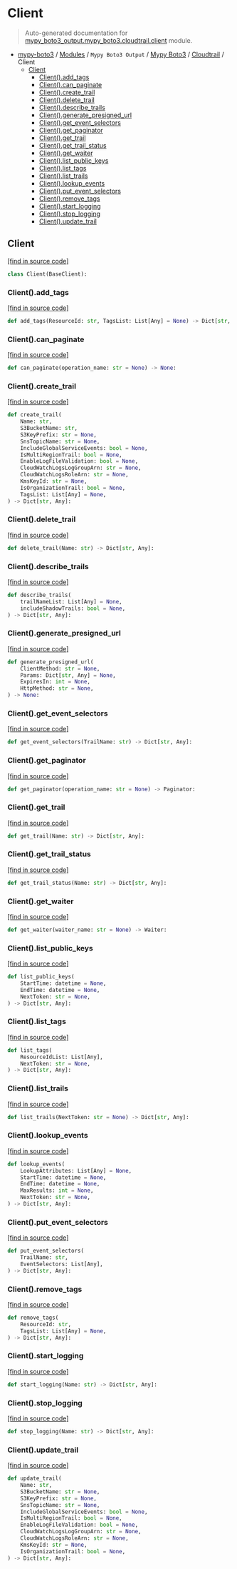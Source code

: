 # Client

> Auto-generated documentation for [mypy_boto3_output.mypy_boto3.cloudtrail.client](https://github.com/vemel/mypy_boto3/blob/master/mypy_boto3_output/mypy_boto3/cloudtrail/client.py) module.

- [mypy-boto3](../../../README.md#mypy_boto3) / [Modules](../../../MODULES.md#mypy-boto3-modules) / `Mypy Boto3 Output` / [Mypy Boto3](../index.md#mypy-boto3) / [Cloudtrail](index.md#cloudtrail) / Client
    - [Client](#client)
        - [Client().add_tags](#clientadd_tags)
        - [Client().can_paginate](#clientcan_paginate)
        - [Client().create_trail](#clientcreate_trail)
        - [Client().delete_trail](#clientdelete_trail)
        - [Client().describe_trails](#clientdescribe_trails)
        - [Client().generate_presigned_url](#clientgenerate_presigned_url)
        - [Client().get_event_selectors](#clientget_event_selectors)
        - [Client().get_paginator](#clientget_paginator)
        - [Client().get_trail](#clientget_trail)
        - [Client().get_trail_status](#clientget_trail_status)
        - [Client().get_waiter](#clientget_waiter)
        - [Client().list_public_keys](#clientlist_public_keys)
        - [Client().list_tags](#clientlist_tags)
        - [Client().list_trails](#clientlist_trails)
        - [Client().lookup_events](#clientlookup_events)
        - [Client().put_event_selectors](#clientput_event_selectors)
        - [Client().remove_tags](#clientremove_tags)
        - [Client().start_logging](#clientstart_logging)
        - [Client().stop_logging](#clientstop_logging)
        - [Client().update_trail](#clientupdate_trail)

## Client

[[find in source code]](https://github.com/vemel/mypy_boto3/blob/master/mypy_boto3_output/mypy_boto3/cloudtrail/client.py#L13)

```python
class Client(BaseClient):
```

### Client().add_tags

[[find in source code]](https://github.com/vemel/mypy_boto3/blob/master/mypy_boto3_output/mypy_boto3/cloudtrail/client.py#L16)

```python
def add_tags(ResourceId: str, TagsList: List[Any] = None) -> Dict[str, Any]:
```

### Client().can_paginate

[[find in source code]](https://github.com/vemel/mypy_boto3/blob/master/mypy_boto3_output/mypy_boto3/cloudtrail/client.py#L20)

```python
def can_paginate(operation_name: str = None) -> None:
```

### Client().create_trail

[[find in source code]](https://github.com/vemel/mypy_boto3/blob/master/mypy_boto3_output/mypy_boto3/cloudtrail/client.py#L24)

```python
def create_trail(
    Name: str,
    S3BucketName: str,
    S3KeyPrefix: str = None,
    SnsTopicName: str = None,
    IncludeGlobalServiceEvents: bool = None,
    IsMultiRegionTrail: bool = None,
    EnableLogFileValidation: bool = None,
    CloudWatchLogsLogGroupArn: str = None,
    CloudWatchLogsRoleArn: str = None,
    KmsKeyId: str = None,
    IsOrganizationTrail: bool = None,
    TagsList: List[Any] = None,
) -> Dict[str, Any]:
```

### Client().delete_trail

[[find in source code]](https://github.com/vemel/mypy_boto3/blob/master/mypy_boto3_output/mypy_boto3/cloudtrail/client.py#L42)

```python
def delete_trail(Name: str) -> Dict[str, Any]:
```

### Client().describe_trails

[[find in source code]](https://github.com/vemel/mypy_boto3/blob/master/mypy_boto3_output/mypy_boto3/cloudtrail/client.py#L46)

```python
def describe_trails(
    trailNameList: List[Any] = None,
    includeShadowTrails: bool = None,
) -> Dict[str, Any]:
```

### Client().generate_presigned_url

[[find in source code]](https://github.com/vemel/mypy_boto3/blob/master/mypy_boto3_output/mypy_boto3/cloudtrail/client.py#L52)

```python
def generate_presigned_url(
    ClientMethod: str = None,
    Params: Dict[str, Any] = None,
    ExpiresIn: int = None,
    HttpMethod: str = None,
) -> None:
```

### Client().get_event_selectors

[[find in source code]](https://github.com/vemel/mypy_boto3/blob/master/mypy_boto3_output/mypy_boto3/cloudtrail/client.py#L62)

```python
def get_event_selectors(TrailName: str) -> Dict[str, Any]:
```

### Client().get_paginator

[[find in source code]](https://github.com/vemel/mypy_boto3/blob/master/mypy_boto3_output/mypy_boto3/cloudtrail/client.py#L66)

```python
def get_paginator(operation_name: str = None) -> Paginator:
```

### Client().get_trail

[[find in source code]](https://github.com/vemel/mypy_boto3/blob/master/mypy_boto3_output/mypy_boto3/cloudtrail/client.py#L70)

```python
def get_trail(Name: str) -> Dict[str, Any]:
```

### Client().get_trail_status

[[find in source code]](https://github.com/vemel/mypy_boto3/blob/master/mypy_boto3_output/mypy_boto3/cloudtrail/client.py#L74)

```python
def get_trail_status(Name: str) -> Dict[str, Any]:
```

### Client().get_waiter

[[find in source code]](https://github.com/vemel/mypy_boto3/blob/master/mypy_boto3_output/mypy_boto3/cloudtrail/client.py#L78)

```python
def get_waiter(waiter_name: str = None) -> Waiter:
```

### Client().list_public_keys

[[find in source code]](https://github.com/vemel/mypy_boto3/blob/master/mypy_boto3_output/mypy_boto3/cloudtrail/client.py#L82)

```python
def list_public_keys(
    StartTime: datetime = None,
    EndTime: datetime = None,
    NextToken: str = None,
) -> Dict[str, Any]:
```

### Client().list_tags

[[find in source code]](https://github.com/vemel/mypy_boto3/blob/master/mypy_boto3_output/mypy_boto3/cloudtrail/client.py#L91)

```python
def list_tags(
    ResourceIdList: List[Any],
    NextToken: str = None,
) -> Dict[str, Any]:
```

### Client().list_trails

[[find in source code]](https://github.com/vemel/mypy_boto3/blob/master/mypy_boto3_output/mypy_boto3/cloudtrail/client.py#L97)

```python
def list_trails(NextToken: str = None) -> Dict[str, Any]:
```

### Client().lookup_events

[[find in source code]](https://github.com/vemel/mypy_boto3/blob/master/mypy_boto3_output/mypy_boto3/cloudtrail/client.py#L101)

```python
def lookup_events(
    LookupAttributes: List[Any] = None,
    StartTime: datetime = None,
    EndTime: datetime = None,
    MaxResults: int = None,
    NextToken: str = None,
) -> Dict[str, Any]:
```

### Client().put_event_selectors

[[find in source code]](https://github.com/vemel/mypy_boto3/blob/master/mypy_boto3_output/mypy_boto3/cloudtrail/client.py#L112)

```python
def put_event_selectors(
    TrailName: str,
    EventSelectors: List[Any],
) -> Dict[str, Any]:
```

### Client().remove_tags

[[find in source code]](https://github.com/vemel/mypy_boto3/blob/master/mypy_boto3_output/mypy_boto3/cloudtrail/client.py#L118)

```python
def remove_tags(
    ResourceId: str,
    TagsList: List[Any] = None,
) -> Dict[str, Any]:
```

### Client().start_logging

[[find in source code]](https://github.com/vemel/mypy_boto3/blob/master/mypy_boto3_output/mypy_boto3/cloudtrail/client.py#L124)

```python
def start_logging(Name: str) -> Dict[str, Any]:
```

### Client().stop_logging

[[find in source code]](https://github.com/vemel/mypy_boto3/blob/master/mypy_boto3_output/mypy_boto3/cloudtrail/client.py#L128)

```python
def stop_logging(Name: str) -> Dict[str, Any]:
```

### Client().update_trail

[[find in source code]](https://github.com/vemel/mypy_boto3/blob/master/mypy_boto3_output/mypy_boto3/cloudtrail/client.py#L132)

```python
def update_trail(
    Name: str,
    S3BucketName: str = None,
    S3KeyPrefix: str = None,
    SnsTopicName: str = None,
    IncludeGlobalServiceEvents: bool = None,
    IsMultiRegionTrail: bool = None,
    EnableLogFileValidation: bool = None,
    CloudWatchLogsLogGroupArn: str = None,
    CloudWatchLogsRoleArn: str = None,
    KmsKeyId: str = None,
    IsOrganizationTrail: bool = None,
) -> Dict[str, Any]:
```
